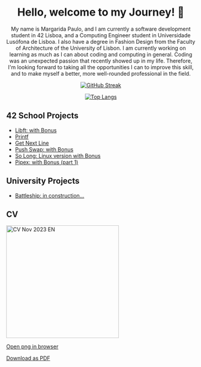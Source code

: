   
<h1 align="center">Hello, welcome to my Journey! 👋</h1>

<div align="center">

  My name is Margarida Paulo, and I am currently a software development student in 42 Lisboa, and a Computing Engineer student in Universidade Lusófona de Lisboa. I also have a degree in Fashion Design from the Faculty of Architecture of the University of Lisbon. I am currently working on learning as much as I can about coding and computing in general.
Coding was an unexpected passion that recently showed up in my life. Therefore, I'm looking forward to taking all the opportunities I can to improve this skill, and to make myself a better, more well-rounded professional in the field.

[![GitHub Streak](https://streak-stats.demolab.com?user=margarida-paulo&theme=radical&hide_border=true&date_format=j%20M%5B%20Y%5D&exclude_days=Sun%2CSat)](https://git.io/streak-stats)

[![Top Langs](https://github-readme-stats.vercel.app/api/top-langs/?username=margarida-paulo&layout=pie&theme=radical&hide_border=true)](https://github.com/anuraghazra/github-readme-stats)

</div>

## 42 School Projects

- [Libft: with Bonus](https://github.com/margarida-paulo/Libft)
- [Printf](https://github.com/margarida-paulo/Printf)
- [Get Next Line](https://github.com/margarida-paulo/GetNextLine)
- [Push Swap: with Bonus](https://github.com/margarida-paulo/Push-Swap-with-Checker)
- [So Long: Linux version with Bonus](https://github.com/margarida-paulo/So_Long_Linux_Enemies)
- [Pipex: with Bonus (part 1)](https://github.com/margarida-paulo/Pipex)

## University Projects

- [Battleship: in construction…](https://github.com/margarida-paulo/Battleship)




## CV

<img width="300" alt="CV Nov 2023 EN" src="https://github.com/margarida-paulo/margarida-paulo/assets/63985525/fd3a540a-8887-4773-93e6-fefb3f6e234d">

[Open png in browser](https://user-images.githubusercontent.com/63985525/284259509-fd3a540a-8887-4773-93e6-fefb3f6e234d.png)

[Download as PDF](https://github.com/margarida-paulo/margarida-paulo/files/13413733/CV.NOV2023.EN.pdf)

<!--
**margarida-paulo/margarida-paulo** is a ✨ _special_ ✨ repository because its `README.md` (this file) appears on your GitHub profile.

Here are some ideas to get you started:

- 🔭 I’m currently working on ...
- 🌱 I’m currently learning ...
- 👯 I’m looking to collaborate on ...
- 🤔 I’m looking for help with ...
- 💬 Ask me about ...
- 📫 How to reach me: ...
- 😄 Pronouns: ...
- ⚡ Fun fact: ...
-->
